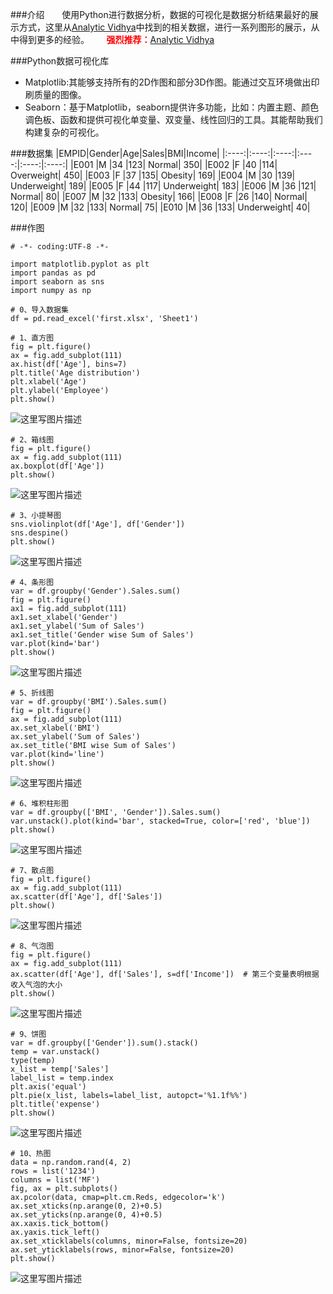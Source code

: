 ###介绍
&#160;&#160;&#160;&#160;&#160;&#160;使用Python进行数据分析，数据的可视化是数据分析结果最好的展示方式，这里从[Analytic Vidhya](https://www.analyticsvidhya.com)中找到的相关数据，进行一系列图形的展示，从中得到更多的经验。
&#160;&#160;&#160;&#160;&#160;&#160;<font color='red'>**强烈推荐：**</font>[Analytic Vidhya](https://www.analyticsvidhya.com)

###Python数据可视化库
 - Matplotlib:其能够支持所有的2D作图和部分3D作图。能通过交互环境做出印刷质量的图像。
 - Seaborn：基于Matplotlib，seaborn提供许多功能，比如：内置主题、颜色调色板、函数和提供可视化单变量、双变量、线性回归的工具。其能帮助我们构建复杂的可视化。

###数据集
|EMPID|Gender|Age|Sales|BMI|Income|
|:----:|:----:|:----:|:----:|:----:|:----:|
|E001	|M	|34 |123|	Normal|	     350|
|E002	|F	|40	|114|	Overweight|	 450|
|E003	|F	|37	|135|	Obesity|	 169|
|E004	|M	|30	|139|	Underweight| 189|
|E005	|F	|44	|117|	Underweight| 183|
|E006	|M	|36	|121|	Normal|	      80|
|E007	|M	|32	|133|	Obesity|	 166|
|E008	|F	|26	|140|	Normal|	     120|
|E009	|M	|32	|133|	Normal|	      75|
|E010	|M	|36	|133|	Underweight|  40|

###作图
```
# -*- coding:UTF-8 -*-

import matplotlib.pyplot as plt
import pandas as pd
import seaborn as sns
import numpy as np

# 0、导入数据集
df = pd.read_excel('first.xlsx', 'Sheet1')
```
```
# 1、直方图
fig = plt.figure()
ax = fig.add_subplot(111)
ax.hist(df['Age'], bins=7)
plt.title('Age distribution')
plt.xlabel('Age')
plt.ylabel('Employee')
plt.show()
```
![这里写图片描述](http://img.blog.csdn.net/20161026213902892)
```
# 2、箱线图  
fig = plt.figure()
ax = fig.add_subplot(111)
ax.boxplot(df['Age'])
plt.show()
```
![这里写图片描述](http://img.blog.csdn.net/20161026213922018)

```
# 3、小提琴图
sns.violinplot(df['Age'], df['Gender'])
sns.despine()
plt.show()
```
![这里写图片描述](http://img.blog.csdn.net/20161026213935127)
```
# 4、条形图
var = df.groupby('Gender').Sales.sum()
fig = plt.figure()
ax1 = fig.add_subplot(111)
ax1.set_xlabel('Gender')
ax1.set_ylabel('Sum of Sales')
ax1.set_title('Gender wise Sum of Sales')
var.plot(kind='bar')
plt.show()
```
![这里写图片描述](http://img.blog.csdn.net/20161026213946909)
```
# 5、折线图
var = df.groupby('BMI').Sales.sum()
fig = plt.figure()
ax = fig.add_subplot(111)
ax.set_xlabel('BMI')
ax.set_ylabel('Sum of Sales')
ax.set_title('BMI wise Sum of Sales')
var.plot(kind='line')
plt.show()
```
![这里写图片描述](http://img.blog.csdn.net/20161026213958112)
```
# 6、堆积柱形图
var = df.groupby(['BMI', 'Gender']).Sales.sum()
var.unstack().plot(kind='bar', stacked=True, color=['red', 'blue'])
plt.show()
```
![这里写图片描述](http://img.blog.csdn.net/20161026214009706)
```
# 7、散点图
fig = plt.figure()
ax = fig.add_subplot(111)
ax.scatter(df['Age'], df['Sales'])
plt.show()
```
![这里写图片描述](http://img.blog.csdn.net/20161026214020753)
```
# 8、气泡图
fig = plt.figure()
ax = fig.add_subplot(111)
ax.scatter(df['Age'], df['Sales'], s=df['Income'])  # 第三个变量表明根据收入气泡的大小
plt.show()
```
![这里写图片描述](http://img.blog.csdn.net/20161026214031363)
```
# 9、饼图
var = df.groupby(['Gender']).sum().stack()
temp = var.unstack()
type(temp)
x_list = temp['Sales']
label_list = temp.index
plt.axis('equal')
plt.pie(x_list, labels=label_list, autopct='%1.1f%%')
plt.title('expense')
plt.show()
```
![这里写图片描述](http://img.blog.csdn.net/20161026214041284)
```
# 10、热图
data = np.random.rand(4, 2)
rows = list('1234')
columns = list('MF')
fig, ax = plt.subplots()
ax.pcolor(data, cmap=plt.cm.Reds, edgecolor='k')
ax.set_xticks(np.arange(0, 2)+0.5)
ax.set_yticks(np.arange(0, 4)+0.5)
ax.xaxis.tick_bottom()
ax.yaxis.tick_left()
ax.set_xticklabels(columns, minor=False, fontsize=20)
ax.set_yticklabels(rows, minor=False, fontsize=20)
plt.show()
```
![这里写图片描述](http://img.blog.csdn.net/20161026214054520)